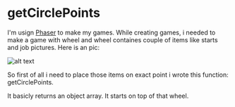 # getCirclePoints

I'm usign [Phaser](https://github.com/photonstorm/phaser) to make my games. While creating games, i needed to make a game with wheel and wheel containes couple of items like starts and job pictures. Here is an pic: 

![alt text](https://github.com/halilcakarr/getCirclePoints/blob/master/wheel.png)

So first of all i need to place those items on exact point i wrote this function: getCirclePoints.

It basicly returns an object array. It starts on top of that wheel.
